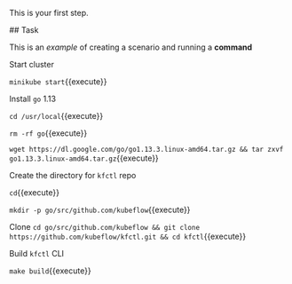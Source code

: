 This is your first step.

## Task

This is an _example_ of creating a scenario and running a **command**

Start cluster

`minikube start`{{execute}}

Install `go` 1.13

`cd /usr/local`{{execute}}

`rm -rf go`{{execute}}

`wget https://dl.google.com/go/go1.13.3.linux-amd64.tar.gz && tar zxvf go1.13.3.linux-amd64.tar.gz`{{execute}}

Create the directory for `kfctl` repo

`cd`{{execute}}

`mkdir -p go/src/github.com/kubeflow`{{execute}}

Clone
`cd go/src/github.com/kubeflow && git clone https://github.com/kubeflow/kfctl.git && cd kfctl`{{execute}}

Build `kfctl` CLI

`make build`{{execute}}
